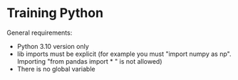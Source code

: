 
# Training Python

General requirements:

- Python 3.10 version only
- lib imports must be explicit 
(for example you must "import numpy as np".
Importing "from pandas import * " is not allowed)
- There is no global variable


